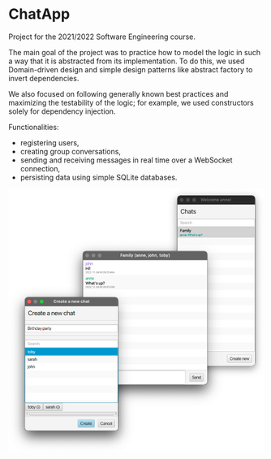 # ChatApp

Project for the 2021/2022 Software Engineering course.

The main goal of the project was to practice how to model the logic in such a way that it is abstracted from its implementation.
To do this, we used Domain-driven design and simple design patterns like abstract factory to invert dependencies.

We also focused on following generally known best practices and maximizing the testability of the logic;
for example, we used constructors solely for dependency injection.

Functionalities:

- registering users,
- creating group conversations,
- sending and receiving messages in real time over a WebSocket connection,
- persisting data using simple SQLite databases.

![screenshot](./screenshot.png "Screenshot")
